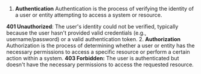 1. **Authentication**
  Authentication is the process of verifying the identity of a user or entity attempting to access a system or resource.

  **401 Unauthorized**: 
  The user's identity could not be verified, typically because the user hasn't provided valid credentials (e.g., username/password) or a valid authentication token.
2. **Authorization**
  Authorization is the process of determining whether a user or entity has the necessary permissions to access a specific resource or perform a certain action within a system.
  **403 Forbidden:** The user is authenticated but doesn't have the necessary permissions to access the requested resource.